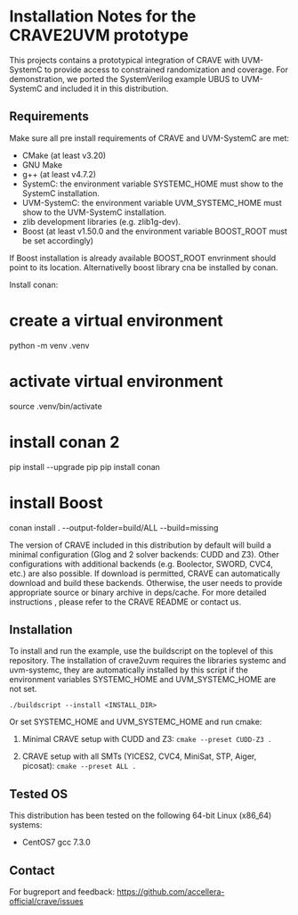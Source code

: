 # Installation Notes for the CRAVE2UVM prototype

This projects contains a prototypical integration of CRAVE with UVM-SystemC to provide access to constrained randomization and coverage.
For demonstration, we ported the SystemVerilog example UBUS to UVM-SystemC and included it in this distribution.

## Requirements

Make sure all pre install requirements of CRAVE and UVM-SystemC are met:

* CMake (at least v3.20)
* GNU Make
* g++ (at least v4.7.2)
* SystemC: 
  the environment variable SYSTEMC_HOME must show to the SystemC installation. 
* UVM-SystemC:
  the environment variable UVM_SYSTEMC_HOME must show to the UVM-SystemC installation. 
* zlib development libraries (e.g. zlib1g-dev).
* Boost (at least v1.50.0 and the environment variable BOOST_ROOT must be set accordingly)

If Boost installation is already available BOOST_ROOT envrinment should point to its location.
Alternativelly boost library cna be installed by conan.

Install conan:
# create a virtual environment
python -m venv .venv
# activate virtual environment
source .venv/bin/activate
# install conan 2
pip install --upgrade pip
pip install conan
# install Boost
conan install . --output-folder=build/ALL --build=missing



The version of CRAVE included in this distribution by default will build a minimal configuration (Glog and 2 solver backends: CUDD and Z3). 
Other configurations with additional backends (e.g. Boolector, SWORD, CVC4, etc.) are also possible. 
If download is permitted, CRAVE can automatically download and build these backends.
Otherwise, the user needs to provide appropriate source or binary archive in deps/cache.
For more detailed instructions , please refer to the CRAVE README or contact us.

## Installation

To install and run the example, use the buildscript on the toplevel of this repository. 
The installation of crave2uvm requires the libraries systemc and uvm-systemc, they are automatically installed by this script if the environment variables SYSTEMC_HOME and UVM_SYSTEMC_HOME are not set.

`./buildscript --install <INSTALL_DIR>`

Or set SYSTEMC_HOME and UVM_SYSTEMC_HOME and run cmake:

1. Minimal CRAVE setup with CUDD and Z3: `cmake --preset CUDD-Z3 .`

2. CRAVE setup with all SMTs (YICES2, CVC4, MiniSat, STP, Aiger, picosat): `cmake --preset ALL .`

## Tested OS

This distribution has been tested on the following 64-bit Linux (x86_64) systems:

* CentOS7 gcc 7.3.0

## Contact

For bugreport and feedback: <https://github.com/accellera-official/crave/issues>

